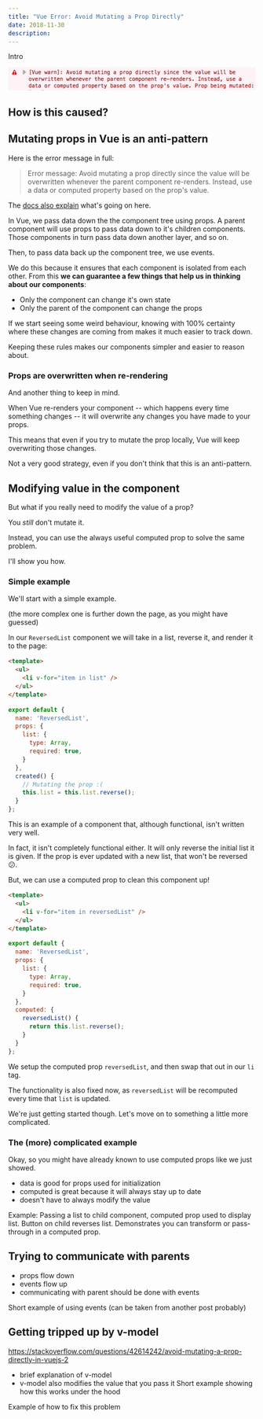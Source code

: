 ```yaml
---
title: "Vue Error: Avoid Mutating a Prop Directly"
date: 2018-11-30
description:
---
```


Intro

![](error.png)

## How is this caused?


## Mutating props in Vue is an anti-pattern
Here is the error message in full:

> Error message: Avoid mutating a prop directly since the value will be overwritten whenever the parent component re-renders. Instead, use a data or computed property based on the prop's value.

The [docs also explain](https://vuejs.org/v2/guide/migration.html#Prop-Mutation-deprecated) what's going on here.

In Vue, we pass data down the the component tree using props. A parent component will use props to pass data down to it's children components. Those components in turn pass data down another layer, and so on.

Then, to pass data back up the component tree, we use events.

We do this because it ensures that each component is isolated from each other. From this **we can guarantee a few things that help us in thinking about our components**:
- Only the component can change it's own state
- Only the parent of the component can change the props

If we start seeing some weird behaviour, knowing with 100% certainty where these changes are coming from makes it much easier to track down.

Keeping these rules makes our components simpler and easier to reason about.

### Props are overwritten when re-rendering
And another thing to keep in mind.

When Vue re-renders your component -- which happens every time something changes -- it will overwrite any changes you have made to your props.

This means that even if you try to mutate the prop locally, Vue will keep overwriting those changes.

Not a very good strategy, even if you don't think that this is an anti-pattern.

## Modifying value in the component
But what if you really need to modify the value of a prop?

You _still_ don't mutate it.

Instead, you can use the always useful computed prop to solve the same problem.

I'll show you how.

### Simple example
We'll start with a simple example.

(the more complex one is further down the page, as you might have guessed)

In our `ReversedList` component we will take in a list, reverse it, and render it to the page:
```html
<template>
  <ul>
    <li v-for="item in list" />
  </ul>
</template>
```
```js
export default {
  name: 'ReversedList',
  props: {
    list: {
      type: Array,
      required: true,
    }
  },
  created() {
    // Mutating the prop :(
    this.list = this.list.reverse();
  }
};
```

This is an example of a component that, although functional, isn't written very well.

In fact, it isn't completely functional either. It will only reverse the initial list it is given. If the prop is ever updated with a new list, that won't be reversed 😕.

But, we can use a computed prop to clean this component up!
```html
<template>
  <ul>
    <li v-for="item in reversedList" />
  </ul>
</template>
```
```js
export default {
  name: 'ReversedList',
  props: {
    list: {
      type: Array,
      required: true,
    }
  },
  computed: {
    reversedList() {
      return this.list.reverse();
    }
  }
};
```

We setup the computed prop `reversedList`, and then swap that out in our `li` tag.

The functionality is also fixed now, as `reversedList` will be recomputed every time that `list` is updated.

We're just getting started though. Let's move on to something a little more complicated.

### The (more) complicated example
Okay, so you might have already known to use computed props like we just showed.




- data is good for props used for initialization
- computed is great because it will always stay up to date
- doesn't have to always modify the value

Example: Passing a list to child component, computed prop used to display list. Button on child reverses list. Demonstrates you can transform or pass-through in a computed prop.

## Trying to communicate with parents
- props flow down
- events flow up
- communicating with parent should be done with events

Short example of using events (can be taken from another post probably)

## Getting tripped up by v-model
https://stackoverflow.com/questions/42614242/avoid-mutating-a-prop-directly-in-vuejs-2

- brief explanation of v-model
- v-model also modifies the value that you pass it
Short example showing how this works under the hood

Example of how to fix this problem